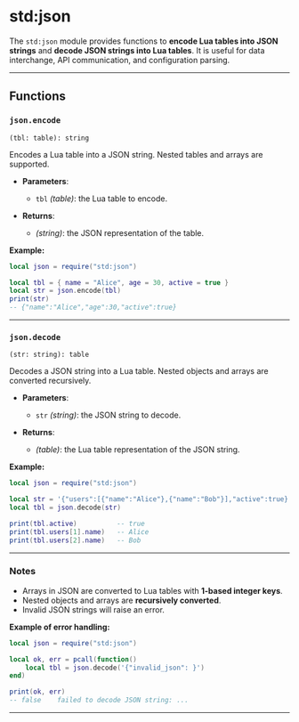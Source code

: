 # std:json

The `std:json` module provides functions to **encode Lua tables into JSON strings** and **decode JSON strings into Lua tables**.
It is useful for data interchange, API communication, and configuration parsing.

---

## Functions

### `json.encode`

`(tbl: table): string`

Encodes a Lua table into a JSON string. Nested tables and arrays are supported.

- **Parameters**:
  - `tbl` _(table)_: the Lua table to encode.

- **Returns**:
  - _(string)_: the JSON representation of the table.

**Example:**

```lua
local json = require("std:json")

local tbl = { name = "Alice", age = 30, active = true }
local str = json.encode(tbl)
print(str)
-- {"name":"Alice","age":30,"active":true}
```

---

### `json.decode`

`(str: string): table`

Decodes a JSON string into a Lua table. Nested objects and arrays are converted recursively.

- **Parameters**:
  - `str` _(string)_: the JSON string to decode.

- **Returns**:
  - _(table)_: the Lua table representation of the JSON string.

**Example:**

```lua
local json = require("std:json")

local str = '{"users":[{"name":"Alice"},{"name":"Bob"}],"active":true}'
local tbl = json.decode(str)

print(tbl.active)          -- true
print(tbl.users[1].name)   -- Alice
print(tbl.users[2].name)   -- Bob
```

---

### Notes

- Arrays in JSON are converted to Lua tables with **1-based integer keys**.
- Nested objects and arrays are **recursively converted**.
- Invalid JSON strings will raise an error.

**Example of error handling:**

```lua
local json = require("std:json")

local ok, err = pcall(function()
    local tbl = json.decode('{"invalid_json": }')
end)

print(ok, err)
-- false    failed to decode JSON string: ...
```

---
